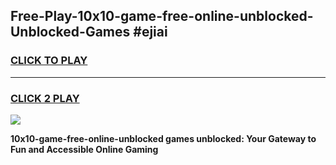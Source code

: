 
## Free-Play-10x10-game-free-online-unblocked-Unblocked-Games #ejiai
<h3>
<a href="https://news.freeplayer.one?title=10x10-game-free-online-unblocked&ref=8M">CLICK TO PLAY</a></h3>
<hr>

<h3>
<a href="https://news.freeplayer.one?title=10x10-game-free-online-unblocked&ref=8M">CLICK 2 PLAY</a>
  
</h3>

<a href="https://news.freeplayer.one?title=10x10-game-free-online-unblocked&ref=8M"><img src="https://clearcache.store/games.png"></a>


**10x10-game-free-online-unblocked games unblocked: Your Gateway to Fun and Accessible Online Gaming**
